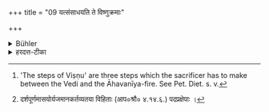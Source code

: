 +++
title = "09 यत्संसाधयति ते विष्णुक्रमाः"

+++

<details><summary>Bühler</summary>

9. When he follows (his departing guest, his steps represent) the steps of Viṣṇu. [^7] 


[^7]:  'The steps of Viṣṇu' are three steps which the sacrificer has to make between the Vedi and the Āhavanīya-fire. See Pet. Diet. s. v.
</details>

<details><summary>हरदत्त-टीका</summary>

## सूत्रम्
यत्संसाधयति ते [^३]विष्णुक्रमाः ॥ ९ ॥  
## टिप्पनी
संसाधनमनुव्रजनम् ॥ ९॥  

[^३]: दर्शपूर्णमासयोर्यजमानकर्तव्यतया विहिताः (आप०श्रौ० ४.१४.६.) पदप्रक्षेपाः ।
</details>
